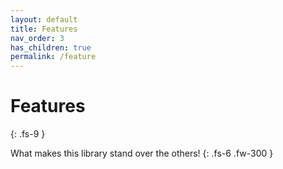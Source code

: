 ```yaml
---
layout: default
title: Features
nav_order: 3
has_children: true
permalink: /feature
---
```


# Features
{: .fs-9 }

What makes this library stand over the others!
{: .fs-6 .fw-300 }